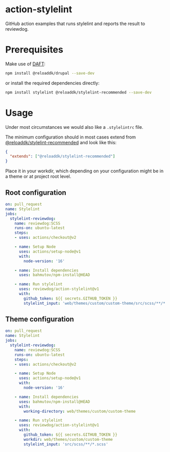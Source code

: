 # action-stylelint
GitHub action examples that runs stylelint and reports the result to reviewdog.

# Prerequisites

Make use of [DAFT](https://github.com/reload/daft):

```sh
npm install @reloaddk/drupal --save-dev
```

or install the required dependencies directly:

```sh
npm install stylelint @reloaddk/stylelint-recommended --save-dev
```

# Usage

Under most circumstances we would also like a `.stylelintrc` file.

The minimum configuration should in most cases extend from [@reloaddk/stylelint-recommended](https://github.com/reload/stylelint#readme) and look like this:

```json
{
  "extends": ["@reloaddk/stylelint-recommended"]
}
```

Place it in your workdir, which depending on your configuration might be in a theme or at project root level.

## Root configuration

```yaml
on: pull_request
name: Stylelint
jobs:
  stylelint-reviewdog:
    name: reviewdog:SCSS
    runs-on: ubuntu-latest
    steps:
    - uses: actions/checkout@v2

    - name: Setup Node
      uses: actions/setup-node@v1
      with:
        node-version: '16'

    - name: Install dependencies
      uses: bahmutov/npm-install@HEAD

    - name: Run stylelint
      uses: reviewdog/action-stylelint@v1
      with:
        github_token: ${{ secrets.GITHUB_TOKEN }}
        stylelint_input: 'web/themes/custom/custom-theme/src/scss/**/*.scss'
```

## Theme configuration

```yaml
on: pull_request
name: Stylelint
jobs:
  stylelint-reviewdog:
    name: reviewdog:SCSS
    runs-on: ubuntu-latest
    steps:
    - uses: actions/checkout@v2

    - name: Setup Node
      uses: actions/setup-node@v1
      with:
        node-version: '16'

    - name: Install dependencies
      uses: bahmutov/npm-install@HEAD
      with:
        working-directory: web/themes/custom/custom-theme

    - name: Run stylelint
      uses: reviewdog/action-stylelint@v1
      with:
        github_token: ${{ secrets.GITHUB_TOKEN }}
        workdir: web/themes/custom/custom-theme
        stylelint_input: 'src/scss/**/*.scss'
```

